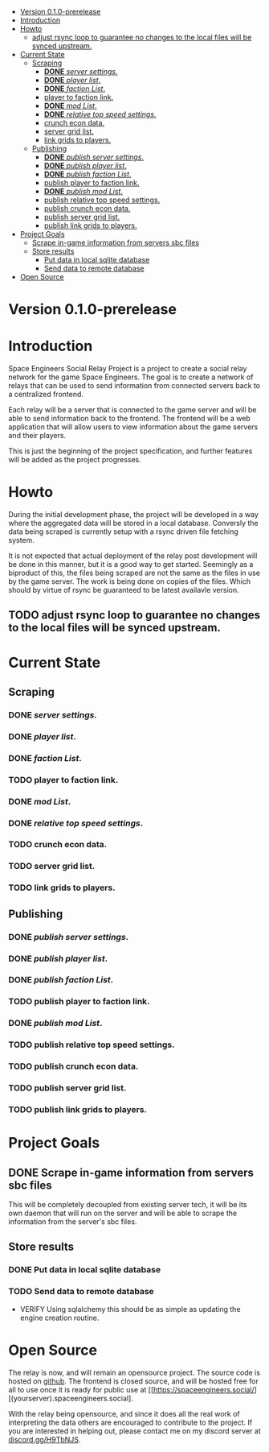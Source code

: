 - [Version 0.1.0-prerelease](#org6171bab)
- [Introduction](#orgfebd5f4)
- [Howto](#orgac452e6)
  - [adjust rsync loop to guarantee no changes to the local files will be synced upstream.](#orgfaa3363)
- [Current State](#org93f172a)
  - [Scraping](#org39b0fa7)
    - [**DONE** *server settings.*](#orge7b097a)
    - [**DONE** *player list*.](#orgaaade50)
    - [**DONE** *faction List*.](#org2d91e52)
    - [player to faction link.](#orgb6dd367)
    - [**DONE** *mod List*.](#org80ca050)
    - [**DONE** *relative top speed settings*.](#org2f55fef)
    - [crunch econ data.](#org08527fa)
    - [server grid list.](#orgc325e76)
    - [link grids to players.](#org3053f3c)
  - [Publishing](#orgb677778)
    - [**DONE** *publish server settings*.](#orgfa981a6)
    - [**DONE** *publish player list*.](#orgb618505)
    - [**DONE** *publish faction List*.](#org8e116a2)
    - [publish player to faction link.](#org503823d)
    - [**DONE** *publish mod List*.](#orgf1c8fbe)
    - [publish relative top speed settings.](#org55e03d9)
    - [publish crunch econ data.](#orge2e553a)
    - [publish server grid list.](#org5687cd8)
    - [publish link grids to players.](#org0e6299d)
- [Project Goals](#orgf93dbca)
  - [Scrape in-game information from servers sbc files](#orgd342ea9)
  - [Store results](#orgde9f6d5)
    - [Put data in local sqlite database](#org3620dd1)
    - [Send data to remote database](#org85460d8)
- [Open Source](#orge8fe2a3)



<a id="org6171bab"></a>

# Version 0.1.0-prerelease


<a id="orgfebd5f4"></a>

# Introduction

Space Engineers Social Relay Project is a project to create a social relay network for the game Space Engineers. The goal is to create a network of relays that can be used to send information from connected servers back to a centralized frontend.

Each relay will be a server that is connected to the game server and will be able to send information back to the frontend. The frontend will be a web application that will allow users to view information about the game servers and their players.

This is just the beginning of the project specification, and further features will be added as the project progresses.


<a id="orgac452e6"></a>

# Howto

During the initial development phase, the project will be developed in a way where the aggregated data will be stored in a local database. Conversly the data being scraped is currently setup with a rsync driven file fetching system.

It is not expected that actual deployment of the relay post development will be done in this manner, but it is a good way to get started. Seemingly as a biproduct of this, the files being scraped are not the same as the files in use by the game server. The work is being done on copies of the files. Which should by virtue of rsync be guaranteed to be latest availavle version.


<a id="orgfaa3363"></a>

## TODO adjust rsync loop to guarantee no changes to the local files will be synced upstream.


<a id="org93f172a"></a>

# Current State


<a id="org39b0fa7"></a>

## Scraping


<a id="orge7b097a"></a>

### **DONE** *server settings.*


<a id="orgaaade50"></a>

### **DONE** *player list*.


<a id="org2d91e52"></a>

### **DONE** *faction List*.


<a id="orgb6dd367"></a>

### TODO player to faction link.


<a id="org80ca050"></a>

### **DONE** *mod List*.


<a id="org2f55fef"></a>

### **DONE** *relative top speed settings*.


<a id="org08527fa"></a>

### TODO crunch econ data.


<a id="orgc325e76"></a>

### TODO server grid list.


<a id="org3053f3c"></a>

### TODO link grids to players.


<a id="orgb677778"></a>

## Publishing


<a id="orgfa981a6"></a>

### **DONE** *publish server settings*.


<a id="orgb618505"></a>

### **DONE** *publish player list*.


<a id="org8e116a2"></a>

### **DONE** *publish faction List*.


<a id="org503823d"></a>

### TODO publish player to faction link.


<a id="orgf1c8fbe"></a>

### **DONE** *publish mod List*.


<a id="org55e03d9"></a>

### TODO publish relative top speed settings.


<a id="orge2e553a"></a>

### TODO publish crunch econ data.


<a id="org5687cd8"></a>

### TODO publish server grid list.


<a id="org0e6299d"></a>

### TODO publish link grids to players.


<a id="orgf93dbca"></a>

# Project Goals


<a id="orgd342ea9"></a>

## DONE Scrape in-game information from servers sbc files

This will be completely decoupled from existing server tech, it will be its own daemon that will run on the server and will be able to scrape the information from the server's sbc files.


<a id="orgde9f6d5"></a>

## Store results


<a id="org3620dd1"></a>

### DONE Put data in local sqlite database


<a id="org85460d8"></a>

### TODO Send data to remote database

-   VERIFY Using sqlalchemy this should be as simple as updating the engine creation routine.


<a id="orge8fe2a3"></a>

# Open Source

The relay is now, and will remain an opensource project. The source code is hosted on [github](https://github.com/th3r00t/sesocial-relay). The frontend is closed source, and will be hosted free for all to use once it is ready for public use at [[<https://spaceengineers.social/>][(yourserver).spaceengineers.social].

With the relay being opensource, and since it does all the real work of interpreting the data others are encouraged to contribute to the project. If you are interested in helping out, please contact me on my discord server at [discord.gg/H9TbNJS](https://discord.gg/H9TbNJS).